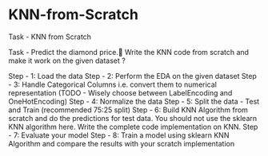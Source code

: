 # KNN-from-Scratch
Task - KNN from Scratch

Task - Predict the diamond price.💎
Write the KNN code from scratch and make it work on the given dataset ?

Step - 1: Load the data
Step - 2: Perform the EDA on the given dataset
Step - 3: Handle Categorical Columns i.e. convert them to numerical representation (TODO - Wisely choose between LabelEncoding and OneHotEncoding)
Step - 4: Normalize the data
Step - 5: Split the data - Test and Train (recommended 75:25 split)
Step - 6: Build KNN Algorithm from scratch and do the predictions for test data. You should not use the sklearn KNN algorithm here. Write the complete code implementation on KNN.
Step - 7: Evaluate your model
Step - 8: Train a model using sklearn KNN Algorithm and compare the results with your scratch implementation
